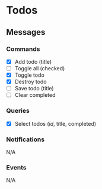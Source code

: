 # Todos

## Messages

### Commands

- [x] Add todo (title)
- [ ] Toggle all (checked)
- [x] Toggle todo
- [x] Destroy todo
- [ ] Save todo (title)
- [ ] Clear completed

### Queries

- [x] Select todos (_id_, title, completed)

### Notifications

N/A

### Events

N/A
